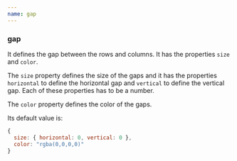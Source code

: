 ```yaml
---
name: gap
---
```


### gap

It defines the gap between the rows and columns. It has the properties `size` and `color`.

The `size` property defines the size of the gaps and it has the properties `horizontal` to define the horizontal gap and `vertical` to define the vertical gap. Each of these properties has to be a number.

The `color` property defines the color of the gaps.

Its default value is:

```javascript
{
  size: { horizontal: 0, vertical: 0 },
  color: "rgba(0,0,0,0)"
}
```
